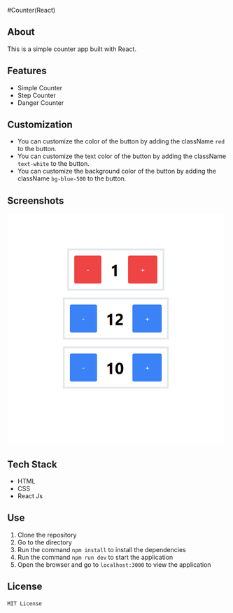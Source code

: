 #Counter(React)

## About

This is a simple counter app built with React.

## Features

- Simple Counter
- Step Counter
- Danger Counter

## Customization

- You can customize the color of the button by adding the className `red` to the button.
- You can customize the text color of the button by adding the className `text-white` to the button.
- You can customize the background color of the button by adding the className `bg-blue-500` to the button.

## Screenshots

![alt text](Counter-react.PNG)

## Tech Stack

- HTML
- CSS
- React Js

## Use

1. Clone the repository
2. Go to the directory
3. Run the command `npm install` to install the dependencies
4. Run the command `npm run dev` to start the application
5. Open the browser and go to `localhost:3000` to view the application

## License

    MIT License
